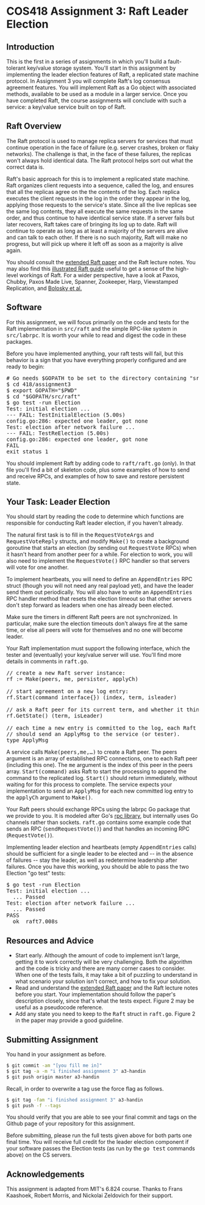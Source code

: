# COS418 Assignment 3: Raft Leader Election

<h2>Introduction</h2>

<p>
  This is the first in a series of assignments in which you'll build a
  fault-tolerant key/value storage system. You'll start in this
  assignment by implementing the leader election features of Raft,
  a replicated state machine protocol. In Assignment 3 you will complete
  Raft's log consensus agreement features. You will implement Raft as a
  Go object with associated methods, available to be used as a module in
  a larger service. Once you have completed Raft, the course assignments
  will conclude with such a service: a key/value service built on top of Raft.
</p>

<h2>Raft Overview</h2>
<p>
  The Raft protocol is used to manage replica servers for services
  that must continue operation in the face of failure (e.g.
  server crashes, broken or flaky networks). The challenge is that,
  in the face of these failures, the replicas won't always hold identical data.
  The Raft protocol helps sort out what the correct data is.
</p>

<p>
  Raft's basic approach for this is to implement a replicated state
  machine. Raft organizes client requests into a sequence, called
  the log, and ensures that all the replicas agree on the the
  contents of the log. Each replica executes the client requests
  in the log in the order they appear in the log, applying those
  requests to the service's state. Since all the live replicas
  see the same log contents, they all execute the same requests
  in the same order, and thus continue to have identical service
  state. If a server fails but later recovers, Raft takes care of
  bringing its log up to date. Raft will continue to operate as
  long as at least a majority of the servers are alive and can
  talk to each other. If there is no such majority, Raft will
  make no progress, but will pick up where it left off as soon as
  a majority is alive again.
</p>

<p>
  You should consult the
  <a href="https://raft.github.io/raft.pdf">extended Raft paper</a>
  and the Raft lecture notes. You may also find this
  <a href="http://thesecretlivesofdata.com/raft/">illustrated Raft guide</a>
  useful to get a sense of the high-level workings of Raft. For a
  wider perspective, have a look at Paxos, Chubby, Paxos Made
  Live, Spanner, Zookeeper, Harp, Viewstamped Replication, and
  <a href="http://static.usenix.org/event/nsdi11/tech/full_papers/Bolosky.pdf">Bolosky et al.</a>
</p>

<h2>Software</h2>
<p>
  For this assignment, we will focus primarily on the code and tests for the Raft implementation in
  <tt>src/raft</tt> and the simple RPC-like system in <tt>src/labrpc</tt>. It is worth your while to
  read and digest the code in these packages.
</p>

<p>
  Before you have implemented anything, your raft tests will fail, but this behavior is a sign that you
  have everything properly configured and are ready to begin:
<pre>
# Go needs $GOPATH to be set to the directory containing "src"
$ cd 418/assignment3
$ export GOPATH="$PWD"
$ cd "$GOPATH/src/raft"
$ go test -run Election
Test: initial election ...
--- FAIL: TestInitialElection (5.00s)
config.go:286: expected one leader, got none
Test: election after network failure ...
--- FAIL: TestReElection (5.00s)
config.go:286: expected one leader, got none
FAIL
exit status 1</pre>
</p>

<p>
  You should implement Raft by adding code to
  <tt>raft/raft.go</tt> (only). In that file you'll find a bit of
  skeleton code, plus some examples of how to send and receive
  RPCs, and examples of how to save and restore persistent state.
</p>


<h2>Your Task: Leader Election</h2>

<p>
  You should start by reading the code to determine which
  functions are responsible for conducting Raft leader election, if
  you haven't already.
</p>

<p>
  The natural first task is to fill in the <tt>RequestVoteArgs</tt> and
  <tt>RequestVoteReply</tt> structs, and modify
  <tt>Make()</tt> to create a background goroutine that
  starts an election (by sending out <tt>RequestVote</tt>
  RPCs) when it hasn't heard from another peer for a
  while. For election to work, you will also need to
  implement the <tt>RequestVote()</tt> RPC handler so
  that servers will vote for one another.
</p>

<p>
  To implement heartbeats, you will need to define an
  <tt>AppendEntries</tt> RPC struct (though you will not need
  any real payload yet), and have the leader send
  them out periodically. You will also have to write an
  <tt>AppendEntries</tt> RPC handler method that resets
  the election timeout so that other servers don't step
  forward as leaders when one has already been elected.
</p>

<p>
  Make sure the timers in different Raft peers are not
  synchronized.  In particular, make sure the election
  timeouts don't always fire at the same time, or else
  all peers will vote for themselves and no one will
  become leader.
</p>

<p>
  Your Raft implementation must support the following interface, which
  the tester and (eventually) your key/value server will use.
  You'll find more details in comments in <tt>raft.go</tt>.

<pre>
// create a new Raft server instance:
rf := Make(peers, me, persister, applyCh)

// start agreement on a new log entry:
rf.Start(command interface{}) (index, term, isleader)

// ask a Raft peer for its current term, and whether it thinks it is leader
rf.GetState() (term, isLeader)

// each time a new entry is committed to the log, each Raft peer
// should send an ApplyMsg to the service (or tester).
type ApplyMsg</pre>

<p>
  A service calls <tt>Make(peers,me,&hellip;)</tt> to create a
  Raft peer. The peers argument is an array of established RPC
  connections, one to each Raft peer (including this one). The
  <tt>me</tt> argument is the index of this peer in the peers
  array. <tt>Start(command)</tt> asks Raft to start the processing
  to append the command to the replicated log. <tt>Start()</tt>
  should return immediately, without waiting for for this process
  to complete. The service expects your implementation to send an
  <tt>ApplyMsg</tt> for each new committed log entry to the
  <tt>applyCh</tt> argument to <tt>Make()</tt>.

<p>
  Your Raft peers should exchange RPCs using the labrpc Go
  package that we provide to you. It is modeled after Go's
  <a href="https://golang.org/pkg/net/rpc/">rpc library</a>, but
  internally uses Go channels rather than sockets.
  <tt>raft.go</tt> contains some example code that sends an RPC
  (<tt>sendRequestVote()</tt>) and that handles an incoming RPC
  (<tt>RequestVote()</tt>).
</p>

<p>
  Implementing leader election and heartbeats (empty
  <tt>AppendEntries</tt> calls) should be sufficient for a
  single leader to be elected and -- in the absence of failures -- stay the leader,
  as well as redetermine leadership after failures.
  Once you have this working, you should be
  able to pass the two Election "go test" tests:
<pre>
$ go test -run Election
Test: initial election ...
  ... Passed
Test: election after network failure ...
  ... Passed
PASS
  ok  raft7.008s</pre>
</p>

<h2>Resources and Advice</h2>

<ul class="hints">
  <li>
    Start early. Although the amount of code to implement
    isn't large, getting it to work correctly will be very
    challenging. Both the algorithm and the code is tricky
    and there are many corner cases to consider. When one
    of the tests fails, it may take a bit of puzzling to
    understand in what scenario your solution isn't
    correct, and how to fix your solution.
  </li>

  <li>
    Read and understand the
    <a href="https://raft.github.io/raft.pdf">extended Raft paper</a>
    and the Raft lecture notes before you start. Your
    implementation should follow the paper's description
    closely, since that's what the tests expect. Figure 2 may
    be useful as a pseudocode reference.
  </li>

  <li>
    Add any state you need to keep to the <tt>Raft</tt>
    struct in <tt>raft.go</tt>. Figure 2 in the paper may
    provide a good guideline.
  </li>
</ul>

## Submitting Assignment

You hand in your assignment as before.

```bash
$ git commit -am "[you fill me in]"
$ git tag -a -m "i finished assignment 3" a3-handin
$ git push origin master a3-handin
```

<p>Recall, in order to overwrite a tag use the force flag as follows.</p>

```bash
$ git tag -fam "i finished assignment 3" a3-handin
$ git push -f --tags
```

You should verify that you are able to see your final commit and tags
on the Github page of your repository for this assignment.

<p>
  Before submitting, please run the full tests given above for both parts one final time. 
  You will receive full credit for the leader election component if your software passes
  the Election tests (as run by the <tt>go test</tt> commands above) on the CS servers.
</p>

<h2>Acknowledgements</h2>
<p>This assignment is adapted from MIT's 6.824 course. Thanks to Frans Kaashoek, Robert Morris, and Nickolai Zeldovich for their support.</p>
